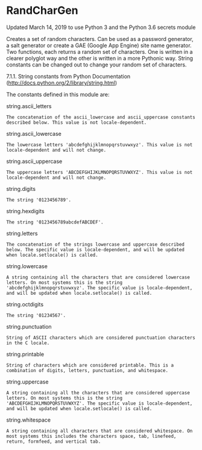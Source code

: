 RandCharGen
===========

Updated March 14, 2019 to use Python 3 and the Python 3.6 secrets module

Creates a set of random characters. Can be used as a password generator, a salt generator or create a GAE (Google App Engine) site name generator. Two functions, each returns a random set of characters. One is written in a clearer polyglot way and the other is written in a more Pythonic way. String constants can be changed out to change your random set of characters.



7.1.1. String constants from Python Documentation (http://docs.python.org/2/library/string.html)

The constants defined in this module are:

string.ascii_letters

    The concatenation of the ascii_lowercase and ascii_uppercase constants described below. This value is not locale-dependent.

string.ascii_lowercase

    The lowercase letters 'abcdefghijklmnopqrstuvwxyz'. This value is not locale-dependent and will not change.

string.ascii_uppercase

    The uppercase letters 'ABCDEFGHIJKLMNOPQRSTUVWXYZ'. This value is not locale-dependent and will not change.

string.digits

    The string '0123456789'.

string.hexdigits

    The string '0123456789abcdefABCDEF'.

string.letters

    The concatenation of the strings lowercase and uppercase described below. The specific value is locale-dependent, and will be updated when locale.setlocale() is called.

string.lowercase

    A string containing all the characters that are considered lowercase letters. On most systems this is the string 'abcdefghijklmnopqrstuvwxyz'. The specific value is locale-dependent, and will be updated when locale.setlocale() is called.

string.octdigits

    The string '01234567'.

string.punctuation

    String of ASCII characters which are considered punctuation characters in the C locale.

string.printable

    String of characters which are considered printable. This is a combination of digits, letters, punctuation, and whitespace.

string.uppercase

    A string containing all the characters that are considered uppercase letters. On most systems this is the string 'ABCDEFGHIJKLMNOPQRSTUVWXYZ'. The specific value is locale-dependent, and will be updated when locale.setlocale() is called.

string.whitespace

    A string containing all characters that are considered whitespace. On most systems this includes the characters space, tab, linefeed, return, formfeed, and vertical tab.

